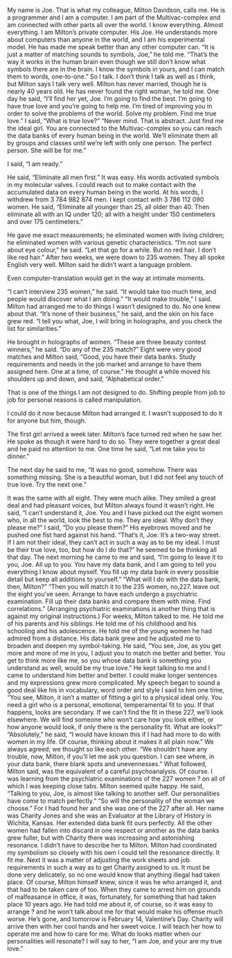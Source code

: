 My name is Joe. That is what my colleague, Milton Davidson, calls me. He is a programmer and I am a computer. I am part of the Multivac-complex and am connected with other parts all over the world. I know everything. Almost everything.
I am Milton’s private computer. His Joe. He understands more about computers than anyone in the world, and I am his experimental model. He has made me speak better than any other computer can.
“It is just a matter of matching sounds to symbols, Joe,” he told me. “That’s the way it works in the human brain even though we still don’t know what symbols there are in the brain. I know the symbols in yours, and I can match them to words, one-to-one.” So I talk. I don’t think I talk as well as I think, but Milton says I talk very well. Milton has never married, though he is nearly 40 years old. He has never found the right woman, he told me. One day he said, “I’ll find her yet, Joe. I’m going to find the best. I’m going to have true love and you’re going to help me. I’m tired of improving you in order to solve the problems of the world. Solve my problem. Find me true love.”
I said, “What is true love?”
“Never mind. That is abstract. Just find me the ideal girl. You are connected to the Multivac-complex so you can reach the data banks of every human being in the world. We’ll eliminate them all by groups and classes until we’re left with only one person. The perfect person. She will be for me.”

I said, “I am ready.”

He said, “Eliminate all men first.”
It was easy. His words activated symbols in my molecular valves. I could reach out to make contact with the accumulated data on every human being in the world. At his words, I withdrew from 3 784 982 874 men. I kept contact with 3 786 112 090 women.
He said, “Eliminate all younger than 25, all older than 40. Then eliminate all with an IQ under 120; all with a height under 150 centimeters and over 175 centimeters.”

He gave me exact measurements; he eliminated women with living children; he eliminated women with various genetic characteristics. “I’m not sure about eye colour,” he said. “Let that go for a while. But no red hair. I don’t like red hair.”
After two weeks, we were down to 235 women. They all spoke English very well. Milton said he didn’t want a language problem. 

Even computer-translation would get in the way at intimate moments.

“I can’t interview 235 women,” he said. “It would take too much time, and people would discover what I am doing.”
“It would make trouble,” I said. Milton had arranged me to do things I wasn’t designed to do. No one knew about that.
“It’s none of their business,” he said, and the skin on his face grew red. “I tell you what, Joe, I will bring in holographs, and you check the list for similarities.”

He brought in holographs of women. “These are three beauty contest winners,” he said. “Do any of the 235 match?”
Eight were very good matches and Milton said, “Good, you have their data banks. Study requirements and needs in the job market and arrange to have them assigned here. One at a time, of course.” He thought a while moved his shoulders up and down, and said, “Alphabetical order.”

That is one of the things I am not designed to do. Shifting people from job to job for personal reasons is called manipulation. 

I could do it now because Milton had arranged it. I wasn’t supposed to do it for anyone but him, though.

The first girl arrived a week later. Milton’s face turned red when he saw her. He spoke as though it were hard to do so. They were together a great deal and he paid no attention to me. One time he said, “Let me take you to dinner.”

The next day he said to me, “It was no good, somehow. There was something missing. She is a beautiful woman, but I did not feel any touch of true love. Try the next one.”

It was the same with all eight. They were much alike. They smiled a great deal and had pleasant voices, but Milton always found it wasn’t right. He said, “I can’t understand it, Joe. You and I have picked out the eight women who, in all the world, look the best to me. They are ideal. Why don’t they please me?”
I said, “Do you please them?”
His eyebrows moved and he pushed one fist hard against his hand. “That’s it, Joe. It’s a two-way street. If I am not their ideal, they can’t act in such a way as to be my ideal. I must be their true love, too, but how do I do that?” he seemed to be thinking all that day.
The next morning he came to me and said, “I’m going to leave it to you, Joe. All up to you. You have my data bank, and I am going to tell you everything I know about myself. You fill up my data bank in every possible detail but keep all additions to yourself.”
“What will I do with the data bank, then, Milton?”
“Then you will match it to the 235 women, no,227. leave out the eight you’ve seen. Arrange to have each undergo a psychiatric examination. Fill up their data banks and compare them with mine. Find correlations.” (Arranging psychiatric examinations is another thing that is against my original instructions.)
For weeks, Milton talked to me. He told me of his parents and his siblings. He told me of his childhood and his schooling and his adolescence. He told me of the young women he had admired from a distance. His data bank grew and he adjusted me to broaden and deepen my symbol-taking.
He said, “You see, Joe, as you get more and more of me in you, I adjust you to match me better and better. You get to think more like me, so you whose data bank is something you understand as well, would be my true love.” He kept talking to me and I came to understand him better and better.
I could make longer sentences and my expressions grew more complicated. My speech began to sound a good deal like his in vocabulary, word order and style
I said to him one time, “You see, Milton, it isn’t a matter of fitting a girl to a physical ideal only. You need a girl who is a personal, emotional, temperamental fit to you. If that happens, looks are secondary. If we can’t find the fit in these 227, we’ll look elsewhere. We will find someone who won’t care how you look either, or how anyone would look, if only there is the personality fit. What are looks?”
“Absolutely,” he said, “I would have known this if I had had more to do with women in my life. Of course, thinking about it makes it all plain now.”
We always agreed; we thought so like each other.
“We shouldn’t have any trouble, now, Milton, if you’ll let me ask you question. I can see where, in your data bank, there blank spots and unevennesses.”
What followed, Milton said, was the equivalent of a careful psychoanalysis. Of course. I was learning from the psychiatric examinations of the 227 women ? on all of which I was keeping close tabs.
Milton seemed quite happy. He said, “Talking to you, Joe, is almost like talking to another self. Our personalities have come to match perfectly.”
“So will the personality of the woman we choose.” For I had found her and she was one of the 227 after all. Her name was Charity Jones and she was an Evaluator at the Library of History in Wichita, Kansas. Her extended data bank fit ours perfectly. All the other women had fallen into discard in one respect or another as the data banks grew fuller, but with Charity there was increasing and astonishing resonance.
I didn’t have to describe her to Milton. Milton had coordinated my symbolism so closely with his own I could tell the resonance directly. It fit me.
Next it was a matter of adjusting the work sheets and job requirements in such a way as to get Charity assigned to us. It must be done very delicately, so no one would know that anything illegal had taken place.
Of course, Milton himself knew, since it was he who arranged it, and that had to be taken care of too. When they came to arrest him on grounds of malfeasance in office, it was, fortunately, for something that had taken place 10 years ago. He had told me about it, of course, so it was easy to arrange ? and he won’t talk about me for that would make his offense much worse.
He’s gone, and tomorrow is February 14, Valentine’s Day. Charity will arrive then with her cool hands and her sweet voice. I will teach her how to operate me and how to care for me. What do looks matter when our personalities will resonate?
I will say to her, “I am Joe, and your are my true love.”